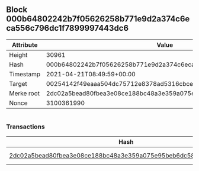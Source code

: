 ## Block 000b64802242b7f05626258b771e9d2a374c6eca556c796dc1f7899997443dc6

Attribute | Value
--- | ---
Height | 30961
Hash | 000b64802242b7f05626258b771e9d2a374c6eca556c796dc1f7899997443dc6
Timestamp | 2021-04-21T08:49:59+00:00
Target | 00254142f49eaaa504dc75712e8378ad5316cbcead634704b3734b6271167cc4
Merke root | 2dc02a5bead80fbea3e08ce188bc48a3e359a075e95beb6dc581917c53543adc
Nonce | 3100361990

```

```

### Transactions

Hash | Amount
--- | ---
[2dc02a5bead80fbea3e08ce188bc48a3e359a075e95beb6dc581917c53543adc](2dc02a5bead80fbea3e08ce188bc48a3e359a075e95beb6dc581917c53543adc.md) | 10.00000000 SKEPTI 

